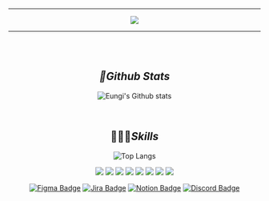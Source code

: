 <br>

---
<p align="center">
	<a href="https://github.com/eunki96">
		<img src="https://readme-typing-svg.herokuapp.com?font=Fira+Code&weight=200&duration=1000&pause=1500&color=65DFF7&background=FFFFFF00&center=true&vCenter=true&width=435&lines=Hi+I'm+Eungi+Jeong;Learning+Spring-Boot+Framework">
	</a>
</p>

---

<br/><br/>

<div align="center">  
 
## *📘Github Stats* 
 
![Eungi's Github stats](https://github-readme-stats.vercel.app/api?username=eunki96&show_icons=true&hide_border=true)
 
<br/>

## 👩🏻‍💻*Skills*
 
![Top Langs](https://github-readme-stats.vercel.app/api/top-langs/?username=eunki96&custom_title=I%20use&title_color=000c&card_width=400)

<img src="https://img.shields.io/badge/java-007396?style=for-the-badge&logo=java&logoColor=white"> 
<img src="https://img.shields.io/badge/springboot-6DB33F?style=for-the-badge&logo=springboot&logoColor=white">
<img src="https://img.shields.io/badge/gradle-02303A?style=for-the-badge&logo=gradle&logoColor=white">
<img src="https://img.shields.io/badge/-MySQL-F29111?style=for-the-badge&logo=MySQL&logoColor=white"/>
<img src="https://img.shields.io/badge/python-3776AB?style=for-the-badge&logo=python&logoColor=white">
<img src="https://img.shields.io/badge/linux-FCC624?style=for-the-badge&logo=linux&logoColor=black"> 
<img src="https://img.shields.io/badge/-Github-181717?style=for-the-badge&logo=GitHub&logoColor=white"/>
<img src="https://img.shields.io/badge/-Git-F44D27?style=for-the-badge&logo=Git&logoColor=white"/>
	
<br/>
	
[![Figma Badge](https://img.shields.io/badge/-Figma-F24E1E?style=for-the-badge&logo=figma&logoColor=white)]()
[![Jira Badge](https://img.shields.io/badge/-Jira-0052CC?style=for-the-badge&logo=jirasoftware&logoColor=white)]()
[![Notion Badge](https://img.shields.io/badge/-Notion-000000?style=for-the-badge&logo=notion&logoColor=white)]()
[![Discord Badge](https://img.shields.io/badge/-Discord-5865F2?style=for-the-badge&logo=discord&logoColor=white)]()

<br/>
   
<br/>
 
<br/>
 
<br/>


